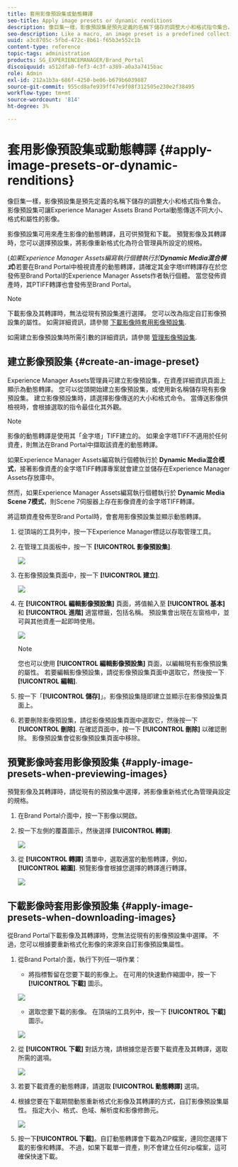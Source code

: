 ```yaml
---
title: 套用影像預設集或動態轉譯
seo-title: Apply image presets or dynamic renditions
description: 像巨集一樣，影像預設集是預先定義的名稱下儲存的調整大小和格式指令集合。 影像預設集可讓Experience Manager Assets Brand Portal動態傳送不同大小、格式和屬性的影像。
seo-description: Like a macro, an image preset is a predefined collection of sizing and formatting commands saved under a name. Image presets enable Experience Manager Assets Brand Portal to dynamically deliver images of different sizes, formats, and properties.
uuid: a3c8705c-5fbd-472c-8b61-f65b3e552c1b
content-type: reference
topic-tags: administration
products: SG_EXPERIENCEMANAGER/Brand_Portal
discoiquuid: a512dfa0-fef3-4c3f-a389-a0a3a7415bac
role: Admin
exl-id: 212a1b3a-686f-4250-be06-b679b6039887
source-git-commit: 955cd8afe939ff47e9f08f312505e230e2f38495
workflow-type: tm+mt
source-wordcount: '814'
ht-degree: 3%

---
```


# 套用影像預設集或動態轉譯 {#apply-image-presets-or-dynamic-renditions}

像巨集一樣，影像預設集是預先定義的名稱下儲存的調整大小和格式指令集合。 影像預設集可讓Experience Manager Assets Brand Portal動態傳送不同大小、格式和屬性的影像。

影像預設集可用來產生影像的動態轉譯，且可供預覽和下載。 預覽影像及其轉譯時，您可以選擇預設集，將影像重新格式化為符合管理員所設定的規格。

(*如果Experience Manager Assets編寫執行個體執行於&#x200B;**Dynamic Media混合模式***)若要在Brand Portal中檢視資產的動態轉譯，請確定其金字塔tiff轉譯存在於您發佈至Brand Portal的Experience Manager Assets作者執行個體。 當您發佈資產時，其PTIFF轉譯也會發佈至Brand Portal。

>[!NOTE]
>
>下載影像及其轉譯時，無法從現有預設集進行選擇。 您可以改為指定自訂影像預設集的屬性。 如需詳細資訊，請參閱 [下載影像時套用影像預設集](../using/brand-portal-image-presets.md#main-pars-text-1403412644).


如需建立影像預設集時所需引數的詳細資訊，請參閱 [管理影像預設集](../using/brand-portal-image-presets.md).

## 建立影像預設集 {#create-an-image-preset}

Experience Manager Assets管理員可建立影像預設集，在資產詳細資訊頁面上顯示為動態轉譯。 您可以從頭開始建立影像預設集，或使用新名稱儲存現有影像預設集。 建立影像預設集時，請選擇影像傳送的大小和格式命令。 當傳送影像供檢視時，會根據選取的指令最佳化其外觀。

>[!NOTE]
>
>影像的動態轉譯是使用其「金字塔」TIFF建立的。 如果金字塔TIFF不適用於任何資產，則無法在Brand Portal中擷取該資產的動態轉譯。
>
>如果Experience Manager Assets編寫執行個體執行於 **Dynamic Media混合模式**，接著影像資產的金字塔TIFF轉譯專案就會建立並儲存在Experience Manager Assets存放庫中。
>
>然而，如果Experience Manager Assets編寫執行個體執行於 **Dynamic Media Scene 7模式**，則Scene 7伺服器上存在影像資產的金字塔TIFF轉譯。
>
>將這類資產發佈至Brand Portal時，會套用影像預設集並顯示動態轉譯。


1. 從頂端的工具列中，按一下Experience Manager標誌以存取管理工具。

1. 在管理工具面板中，按一下 **[!UICONTROL 影像預設集]**.

   ![](assets/admin-tools-panel-4.png)

1. 在影像預設集頁面中，按一下 **[!UICONTROL 建立]**.

   ![](assets/image_preset_homepage.png)

1. 在 **[!UICONTROL 編輯影像預設集]** 頁面，將值輸入至 **[!UICONTROL 基本]** 和 **[!UICONTROL 進階]** 適當標籤，包括名稱。 預設集會出現在左窗格中，並可與其他資產一起即時使用。

   ![](assets/image_preset_create.png)

   >[!NOTE]
   >
   >您也可以使用 **[!UICONTROL 編輯影像預設集]** 頁面，以編輯現有影像預設集的屬性。 若要編輯影像預設集，請從影像預設集頁面中選取它，然後按一下 **[!UICONTROL 編輯]**.

1. 按一下「**[!UICONTROL 儲存]**」。影像預設集隨即建立並顯示在影像預設集頁面上。
1. 若要刪除影像預設集，請從影像預設集頁面中選取它，然後按一下 **[!UICONTROL 刪除]**. 在確認頁面中，按一下 **[!UICONTROL 刪除]** 以確認刪除。 影像預設集會從影像預設集頁面中移除。

## 預覽影像時套用影像預設集  {#apply-image-presets-when-previewing-images}

預覽影像及其轉譯時，請從現有的預設集中選擇，將影像重新格式化為管理員設定的規格。

1. 在Brand Portal介面中，按一下影像以開啟。
1. 按一下左側的覆蓋圖示，然後選擇 **[!UICONTROL 轉譯]**.

   ![](assets/image-preset-previewrenditions.png)

1. 從 **[!UICONTROL 轉譯]** 清單中，選取適當的動態轉譯，例如， **[!UICONTROL 縮圖]**. 預覽影像會根據您選擇的轉譯進行轉譯。

   ![](assets/image-preset-previewrenditionthumbnail.png)

## 下載影像時套用影像預設集 {#apply-image-presets-when-downloading-images}

從Brand Portal下載影像及其轉譯時，您無法從現有的影像預設集中選擇。 不過，您可以根據要重新格式化影像的來源來自訂影像預設集屬性。

1. 從Brand Portal介面，執行下列任一項作業：

   * 將指標暫留在您要下載的影像上。 在可用的快速動作縮圖中，按一下 **[!UICONTROL 下載]** 圖示。

   ![](assets/downloadsingleasset.png)

   * 選取您要下載的影像。 在頂端的工具列中，按一下 **[!UICONTROL 下載]** 圖示。

   ![](assets/downloadassets.png)

1. 從 **[!UICONTROL 下載]** 對話方塊，請根據您是否要下載資產及其轉譯，選取所需的選項。

   ![](assets/donload-assets-dialog.png)

1. 若要下載資產的動態轉譯，請選取 **[!UICONTROL 動態轉譯]** 選項。
1. 根據您要在下載期間動態重新格式化影像及其轉譯的方式，自訂影像預設集屬性。 指定大小、格式、色域、解析度和影像修飾元。

   ![](assets/dynamicrenditions.png)

1. 按一下&#x200B;**[!UICONTROL 下載]**。自訂動態轉譯會下載為ZIP檔案，連同您選擇下載的影像和轉譯。 不過，如果下載單一資產，則不會建立任何zip檔案，這可確保快速下載。
